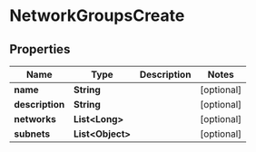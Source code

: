 

# NetworkGroupsCreate

## Properties

Name | Type | Description | Notes
------------ | ------------- | ------------- | -------------
**name** | **String** |  |  [optional]
**description** | **String** |  |  [optional]
**networks** | **List&lt;Long&gt;** |  |  [optional]
**subnets** | **List&lt;Object&gt;** |  |  [optional]



